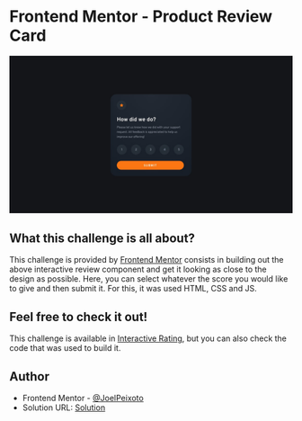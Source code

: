 # Frontend Mentor - Product Review Card

![Design preview for the Product Review Card coding challenge](./design/desktop-design.jpg)

## What this challenge  is all about?

This challenge is provided by [Frontend Mentor](https://www.frontendmentor.io) consists in building out the above interactive review component and get it looking as close to the design as possible. Here, you can select whatever the score you would like to give and then submit  it. For this, it was used HTML, CSS and JS.

## Feel free to check it out!

This challenge is available in [Interactive Rating](https://joelpeixoto.github.io/interactive-rating-component/), but you can also check the code that was  used to build it.

## Author

- Frontend Mentor - [@JoelPeixoto](https://www.frontendmentor.io/profile/JoelPeixoto)
- Solution URL: [Solution](https://www.frontendmentor.io/solutions/interactive-rating-component-eF-aM1rSSi)
